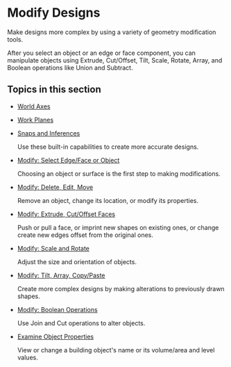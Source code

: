# Modify Designs

Make designs more complex by using a variety of geometry modification tools.

After you select an object or an edge or face component, you can manipulate objects using Extrude, Cut/Offset, Tilt, Scale, Rotate, Array, and Boolean operations like Union and Subtract.

## Topics in this section

* [World Axes](https://github.com/formit3d/autodesk-formit-360-ios-help/tree/d5b2b6decb71d74e64b7991eaa6f7358c2312bf7/World%20Axes.md)
* [Work Planes](https://github.com/formit3d/autodesk-formit-360-ios-help/tree/d5b2b6decb71d74e64b7991eaa6f7358c2312bf7/Work%20Planes.md)
* [ Snaps and Inferences](https://github.com/formit3d/autodesk-formit-360-ios-help/tree/d5b2b6decb71d74e64b7991eaa6f7358c2312bf7/Snaps%20and%20Inferences.md)

  Use these built-in capabilities to create more accurate designs.

* [Modify: Select Edge/Face or Object](https://github.com/formit3d/autodesk-formit-360-ios-help/tree/d5b2b6decb71d74e64b7991eaa6f7358c2312bf7/Modify%20Select%20Edge-Face%20or%20Object.md)

  Choosing an object or surface is the first step to making modifications.

* [Modify: Delete, Edit, Move](https://github.com/formit3d/autodesk-formit-360-ios-help/tree/d5b2b6decb71d74e64b7991eaa6f7358c2312bf7/Modify%20Delete,%20Edit,%20Move.md)

  Remove an object, change its location, or modify its properties.

* [Modify: Extrude, Cut/Offset Faces](https://github.com/formit3d/autodesk-formit-360-ios-help/tree/d5b2b6decb71d74e64b7991eaa6f7358c2312bf7/Modify%20Extrude,%20Cut-Offset%20Faces.md)

  Push or pull a face, or imprint new shapes on existing ones, or change create new edges offset from the original ones.

* [Modify: Scale and Rotate](https://github.com/formit3d/autodesk-formit-360-ios-help/tree/d5b2b6decb71d74e64b7991eaa6f7358c2312bf7/Modify%20Scale%20and%20Rotate.md)

  Adjust the size and orientation of objects.

* [ Modify: Tilt, Array, Copy/Paste](https://github.com/formit3d/autodesk-formit-360-ios-help/tree/d5b2b6decb71d74e64b7991eaa6f7358c2312bf7/Modify%20Tilt,%20Array,%20Copy-Paste.md)

  Create more complex designs by making alterations to previously drawn shapes.

* [Modify: Boolean Operations](https://github.com/formit3d/autodesk-formit-360-ios-help/tree/d5b2b6decb71d74e64b7991eaa6f7358c2312bf7/Modify%20Boolean%20Operations.md)

  Use Join and Cut operations to alter objects.

* [Examine Object Properties](https://github.com/formit3d/autodesk-formit-360-ios-help/tree/d5b2b6decb71d74e64b7991eaa6f7358c2312bf7/Examine%20Object%20Properties.md)

  View or change a building object's name or its volume/area and level values.

